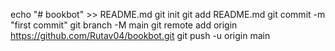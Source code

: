 echo "# bookbot" >> README.md
git init
git add README.md
git commit -m "first commit"
git branch -M main
git remote add origin https://github.com/Rutav04/bookbot.git
git push -u origin main
